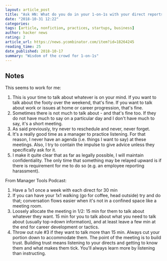 ```yaml
---
layout: article_post
title: "Ask HN: What do you do in your 1-on-1s with your direct reports?"
date: "2018-10-31 12:22"
categories:
tags: [article, nonfiction, practices, startups, business]
author: hacker news
rating: 2
article_url: https://news.ycombinator.com/item?id=18264245
reading_time: 25
date_published: 2018-10-17
summary: "Wisdom of the crowd for 1-on-1s"
---
```


## Notes

This seems to work for me:

1. This is your time to talk about whatever is on your mind. If you want to talk
   about the footy over the weekend, that's fine. If you want to talk about work
   or issues at home or career progression, that's fine.
2. Sometimes there is not much to talk about - and that's fine too. If they do
   not have much to say on a particular day and I don't have much to say, it's a
   short meeting.
3. As said previously, try never to reschedule and never, never forget.
4. It's a really good time as a manager to practice listening. For that reason,
   I never have an agenda (i.e. things I want to say) at these meetings. Also, I
   try to contain the impulse to give advice unless they specifically ask for
   it.
5. I make it quite clear that as far as legally possible, I will maintain
   confidentiality. The only time that something may be relayed upward is if
   there is requirement for me to do so (e.g. an employee reporting
   harassment).

From Manager Tools Podcast:

1. Have a 1x1 once a week with each direct for 30 min
2. If you can have your 1x1 walking (go for coffee, head outside) try and do
   that; conversation flows easier when it's not in a confined space like a
   meeting room.
3. Loosely allocate the meeting in 1/2: 15 min for them to talk about whatever
   they want. 15 min for you to talk about what you need to talk about (usually
   top->down information), and at least leave a few min at the end for career
   development or tactics.
4. Throw out rule #3 if they want to talk more than 15 min. Always cut your
   portion down to accommodate them. The point of the meeting is to build trust.
   Building trust means listening to your directs and getting to know them and
   what makes them tick. You'll always learn more by listening than instructing.
